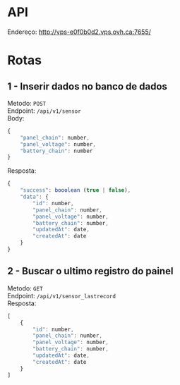# API

Endereço: http://vps-e0f0b0d2.vps.ovh.ca:7655/

# Rotas

## 1 - Inserir dados no banco de dados

Metodo: `POST`<br/>
Endpoint: `/api/v1/sensor`<br/>
Body: 
```javascript
{
    "panel_chain": number,
    "panel_voltage": number,
    "battery_chain": number
}
```
Resposta: 
```javascript
{
    "success": booolean (true | false),
    "data": {
        "id": number,
        "panel_chain": number,
        "panel_voltage": number,
        "battery_chain": number,
        "updatedAt": date,
        "createdAt": date
    }
}
```

## 2 - Buscar o ultimo registro do painel 

Metodo: `GET`<br/>
Endpoint: `/api/v1/sensor_lastrecord`<br/>
Resposta: 
```javascript
[
    {
        "id": number,
        "panel_chain": number,
        "panel_voltage": number,
        "battery_chain": number,
        "updatedAt": date,
        "createdAt": date
    }
]
```
